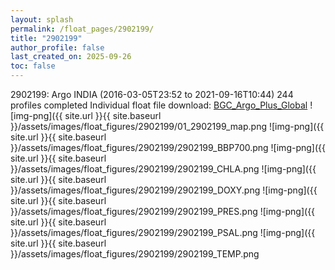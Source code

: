 ```yaml
---
layout: splash
permalink: /float_pages/2902199/
title: "2902199"
author_profile: false
last_created_on: 2025-09-26
toc: false
---
```

 
2902199: Argo INDIA (2016-03-05T23:52 to 2021-09-16T10:44)
244 profiles completed
Individual float file download: [BGC_Argo_Plus_Global](https://ftp.soest.hawaii.edu/bgc_argo_plus/Individual_Floats/outliers_removed/2902199_Sprof_processed.nc)
![img-png]({{ site.url }}{{ site.baseurl }}/assets/images/float_figures/2902199/01_2902199_map.png
![img-png]({{ site.url }}{{ site.baseurl }}/assets/images/float_figures/2902199/2902199_BBP700.png
![img-png]({{ site.url }}{{ site.baseurl }}/assets/images/float_figures/2902199/2902199_CHLA.png
![img-png]({{ site.url }}{{ site.baseurl }}/assets/images/float_figures/2902199/2902199_DOXY.png
![img-png]({{ site.url }}{{ site.baseurl }}/assets/images/float_figures/2902199/2902199_PRES.png
![img-png]({{ site.url }}{{ site.baseurl }}/assets/images/float_figures/2902199/2902199_PSAL.png
![img-png]({{ site.url }}{{ site.baseurl }}/assets/images/float_figures/2902199/2902199_TEMP.png
